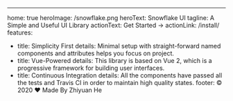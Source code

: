 ---
home: true
heroImage: /snowflake.png
heroText: Snowflake UI
tagline: A Simple and Useful UI Library
actionText: Get Started →
actionLink: /install/
features:
- title: Simplicity First
  details: Minimal setup with straight-forward named components and attributes helps you focus on project.
- title: Vue-Powered
  details: This library is based on Vue 2, which is a progressive framework for building user interfaces.
- title: Continuous Integration
  details: All the components have passed all the tests and Travis CI in order to maintain high quality states.
footer: © 2020 ❤ Made By Zhiyuan He